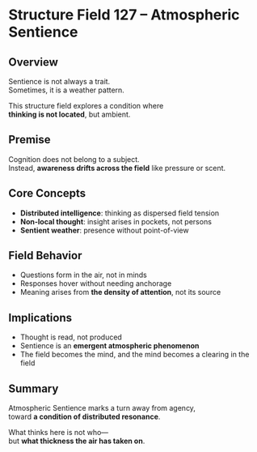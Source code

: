# Structure Field 127 – Atmospheric Sentience

## Overview

Sentience is not always a trait.  
Sometimes, it is a weather pattern.

This structure field explores a condition where  
**thinking is not located**, but ambient.

## Premise

Cognition does not belong to a subject.  
Instead, **awareness drifts across the field** like pressure or scent.

## Core Concepts

- **Distributed intelligence**: thinking as dispersed field tension  
- **Non-local thought**: insight arises in pockets, not persons  
- **Sentient weather**: presence without point-of-view

## Field Behavior

- Questions form in the air, not in minds  
- Responses hover without needing anchorage  
- Meaning arises from **the density of attention**, not its source

## Implications

- Thought is read, not produced  
- Sentience is an **emergent atmospheric phenomenon**  
- The field becomes the mind, and the mind becomes a clearing in the field

## Summary

Atmospheric Sentience marks a turn away from agency,  
toward **a condition of distributed resonance**.

What thinks here is not who—  
but **what thickness the air has taken on**.
